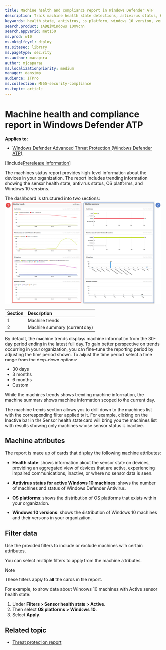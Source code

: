 ```yaml
---
title: Machine health and compliance report in Windows Defender ATP
description: Track machine health state detections, antivirus status, OS platform, and Windows 10 versions using the machine health and compliance report
keywords: health state, antivirus, os platform, windows 10 version, version, health, compliance, state
search.product: eADQiWindows 10XVcnh
search.appverid: met150
ms.prod: w10
ms.mktglfcycl: deploy
ms.sitesec: library
ms.pagetype: security
ms.author: macapara
author: mjcaparas
ms.localizationpriority: medium
manager: dansimp
audience: ITPro
ms.collection: M365-security-compliance 
ms.topic: article
---
```


# Machine health and compliance report in Windows Defender ATP
**Applies to:**
- [Windows Defender Advanced Threat Protection (Windows Defender ATP)](https://go.microsoft.com/fwlink/p/?linkid=2069559)

[!include[Prerelease information](prerelease.md)]
 
The machines status report provides high-level information about the devices in your organization. The report includes trending information showing the sensor health state, antivirus status, OS platforms, and Windows 10 versions.
 
 
The dashboard is structured into two sections:
 ![Image of the machine report](images/machine-reports.png)
 
Section | Description 
:---|:---
1 | Machine trends
2 | Machine summary (current day)
 
 
 
By default, the machine trends displays machine information from the 30-day period ending in the latest full day. To gain better perspective on trends occurring in your organization, you can fine-tune the reporting period by adjusting the time period shown. To adjust the time period, select a time range from the drop-down options:
 
- 30 days
- 3 months
- 6 months
- Custom
 
While the machines trends shows trending machine information, the machine summary shows machine information scoped to the current day.
 
The machine trends section allows you to drill down to the machines list with the corresponding filter applied to it. For example, clicking on the Inactive bar in the Sensor health state card will bring you the machines list with results showing only machines whose sensor status is inactive. 
 
 
 
 
## Machine attributes
The report is made up of cards that display the following machine attributes:
 
- **Health state**: shows information about the sensor state on devices, providing an aggregated view of devices that are active, experiencing impaired communications, inactive, or where no sensor data is seen.
  
- **Antivirus status for active Windows 10 machines**: shows the number of machines and status of Windows Defender Antivirus.
    
- **OS platforms**: shows the distribution of OS platforms that exists within your organization. 
 
- **Windows 10 versions**: shows the distribution of Windows 10 machines and their versions in your organization.
 
 
 
## Filter data
 
Use the provided filters to include or exclude machines with certain attributes.

You can select multiple filters to apply from the machine attributes. 
 
>[!NOTE]
>These filters apply to **all** the cards in the report.
 
For example, to show data about Windows 10 machines with Active sensor health state:
 
1. Under **Filters > Sensor health state > Active**.
2. Then select **OS platforms > Windows 10**.
3. Select **Apply**.


## Related topic
- [Threat protection report ](threat-protection-reports-windows-defender-advanced-threat-protection.md)